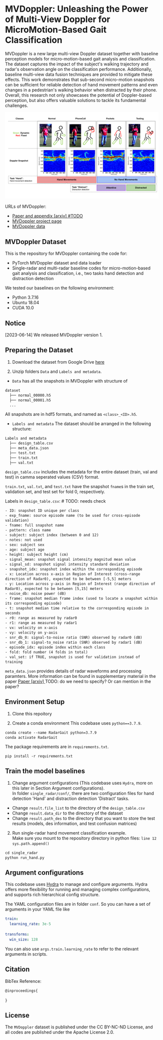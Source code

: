 # MVDoppler: Unleashing the Power of Multi-View Doppler for MicroMotion-Based Gait Classification
MVDoppler is a new large multi-view Doppler dataset together with baseline perception models for micro-motion-based gait analysis and classification. The dataset captures the impact of the subject's walking trajectory and radar's observation angle on the classification performance. Additionally, baseline multi-view data fusion techniques are provided to mitigate these effects. This work demonstrates that sub-second micro-motion snapshots can be sufficient for reliable detection of hand movement patterns and even changes in a pedestrian's walking behavior when distracted by their phone. Overall, this research not only showcases the potential of Doppler-based perception, but also offers valuable solutions to tackle its fundamental challenges.

![image](./figures/classes.svg)

URLs of MVDoppler:
* <a href="https://arxiv.org/"> Paper and appendix [arxiv] #TODO </a>
* <a href="https://mvdoppler.github.io/"> MVDoppler project page </a>
* <a href="https://drive.google.com/drive/folders/1Mde8sfxKl8L0OwG4UVQR7IE5Tg-bSosR"> MVDoppler data </a>


## MVDoppler Dataset
This is the repository for MVDoppler containing the code for:
* PyTorch MVDoppler dataset and data loader
* Single-radar and multi-radar baseline codes for micro-motion-based gait analysis and classification, i.e., two tasks hand detection and distraction detection

We tested our baselines on the following environment:
* Python 3.7.16 
* Ubuntu 18.04  
* CUDA 10.0 

## Notice
[2023-06-14] We released MVDoppler version 1.


## Preparing the Dataset
1. Download the dataset from Google Drive <a href="https://drive.google.com/drive/folders/1Mde8sfxKl8L0OwG4UVQR7IE5Tg-bSosR"> here </a> 

2. Unzip folders `Data` and `Labels and metadata`. 
* `Data` has all the snapshots in MVDoppler with structure of 
```
dataset
  ├── normal_00000.h5
  ├── normal_00001.h5
  ...
```

All snapshots are in hdf5 formats, and named as `<class>_<ID>.h5`.

* `Labels and metadata` 
The dataset should be arranged in the following structure:
```
Labels and metadata
  ├── design_table.csv
  ├── meta_data.json
  ├── test.txt
  ├── train.txt
  ├── val.txt
```

`design_table.csv` includes the metadata for the entire dataset (train, val and test) in camma seperated values (CSV) format.

`train.txt`, `val.txt`, and `test.txt` have the snapshot `fname`s in the train set, validation set, and test set for fold 0, respectively.

Labels in `design_table.csv`: # TODO: needs check
```
- ID: snapshot ID unique per class 
- exp_fname: source episode name (to be used for cross-episode validation)
- fname: full snapshot name
- pattern: class name
- subject: subject index (between 0 and 12)
- notes: not used 
- sex: subject sex
- age: subject age
- height: subject height (cm)
- signal_mean: snapshot signal intensity magnitud mean value
- signal_sd: snapshot signal intensity standard deviation
- snapshot_idx: snapshot index within the corresponding episode
- x: Location across x-axis in Region of Interest (cross-range direction of Radar0), expected to be between [-5,5] meters 
- y: Location across y-axis in Region of Interest (range direction of Radar0), expected to be between [5,15] meters
- noise_db: noise power (dB)
- frame: snapshot median frame index (used to locate a snapshot within its corresponding episode)
- t: snapshot median time relative to the corresponding episode in seconds
- r0: range as measured by radar0
- r1: range as measured by radar1
- vx: velocity on x-axis
- vy: velocity on y-axis
- snr_db_0: signal-to-noise ratio (SNR) observed by radar0 (dB)
- snr_db_1: signal-to_noise ratio (SNR) observed by radar1 (dB)
- episode_idx: episode index within each class
- fold: fold number (4 folds in total)
- val_set: if TRUE, snapshot is used for validation instead of training
```

`meta_data.json` provides details of radar waveforms and processing paramters. More information can be found in supplementary material in the paper <a href="https://arxiv.org/"> Paper [arxiv] </a>
TODO: do we need to specify? Or can mention in the paper?

## Environment Setup
1. Clone this repoitory

2. Create a conda environment
This codebase uses `python==3.7.9`.
```
conda create --name RadarGait python=3.7.9
conda activate RadarGait
```
The package requirements are in `requirements.txt`.

```
pip install -r requirements.txt
```


## Train the model baselines
1. Change argument configurations (This codebase uses `Hydra`, more on this later in Section Argument configurations).  
  In folder `single_radar/conf/`, there are two configuration files for hand detection 'Hand' and distraction detection 'Distract' tasks. 

* Change `result.file_list` to the directory of the `design_table.csv`
* Change `result.data_dir` to the directory of the dataset
* Change `result.path_des` to the directory that you want to store the test results (models, des information, and test confusion matrices)


2. Run single-radar hand movement classification example.   
  Make sure you mount to the repository directory in python files: `line 12 sys.path.append()`
```
cd single_radar
python run_hand.py
```


## Argument configurations

This codebase uses [Hydra](https://github.com/facebookresearch/hydra) to manage
and configure arguments. Hydra offers more flexibility for running and managing complex configurations, and supports rich hierarchical config structure.

The YAML configuration files are in folder `conf`. So you can have a set of arguments in your YAML file like

```YAML
train: 
  learning_rate: 3e-5

transforms:
  win_size: 128
```
You can also use `args.train.learning_rate` to refer to the relevant arguments in scripts.


## Citation
BibTex Reference:
```
@inproceedings{

}
```

## License
The `MVDoppler` dataset is published under the CC BY-NC-ND License, and all codes are published under the Apache License 2.0.

